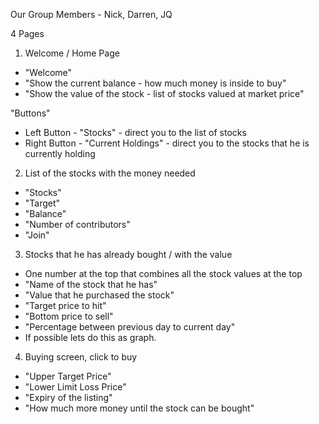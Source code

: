 Our Group Members - Nick, Darren, JQ

4 Pages
1) Welcome / Home Page
- "Welcome"
- "Show the current balance - how much money is inside to buy"
- "Show the value of the stock - list of stocks valued at market price"

"Buttons"
- Left Button - "Stocks" - direct you to the list of stocks
- Right Button - "Current Holdings" - direct you to the stocks that he is currently holding

2) List of the stocks with the money needed
- "Stocks"
- "Target"
- "Balance"
- "Number of contributors"
- "Join"

3) Stocks that he has already bought / with the value
- One number at the top that combines all the stock values at the top
- "Name of the stock that he has"
- "Value that he purchased the stock"
- "Target price to hit"
- "Bottom price to sell"
- "Percentage between previous day to current day"
- If possible lets do this as graph.

4) Buying screen, click to buy
- "Upper Target Price"
- "Lower Limit Loss Price"
- "Expiry of the listing"
- "How much more money until the stock can be bought"